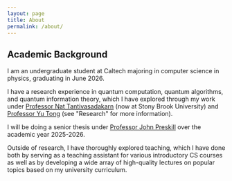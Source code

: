 ```yaml
---
layout: page
title: About
permalink: /about/
---
```


## Academic Background

I am an undergraduate student at Caltech majoring in computer science in physics,
graduating in June 2026.

I have a research experience in quantum computation, quantum algorithms, and
quantum information theory, which I have explored through my work under
[Professor Nat Tantivasadakarn](https://www.pma.caltech.edu/people/nathanan-nat-tantivasadakarn) 
(now at Stony Brook University) and [Professor Yu Tong](https://ece.duke.edu/people/yu-tong/) 
(see "Research" for more information).

I will be doing a senior thesis under [Professor John Preskill](https://www.preskill.caltech.edu/) over the academic
year 2025-2026.

Outside of research, I have thoroughly explored teaching, which I have
done both by serving as a teaching assistant for various introductory
CS courses as well as by developing a wide array of high-quality lectures
on popular topics based on my university curriculum.

<!-- ## Personal Background

### Cello

For the past 11 yrs, I have played the cello. Currently, I am playing in the
Caltech Symphony Orchestra.

### Indian Classical Music

WIP -->
